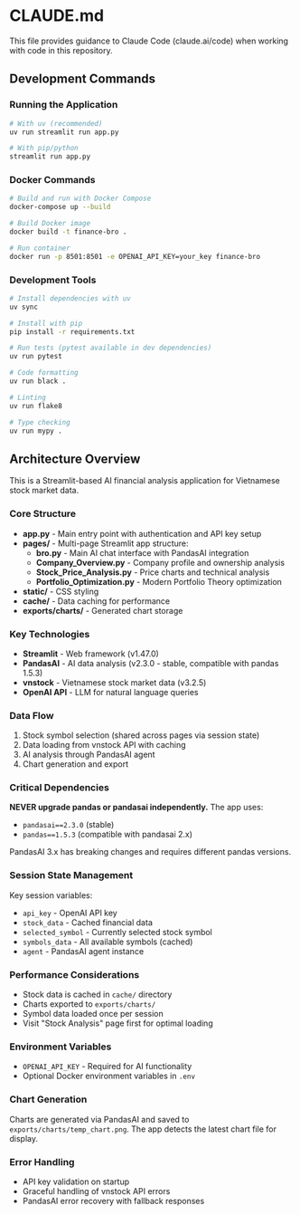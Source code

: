 # CLAUDE.md

This file provides guidance to Claude Code (claude.ai/code) when working with code in this repository.

## Development Commands

### Running the Application
```bash
# With uv (recommended)
uv run streamlit run app.py

# With pip/python
streamlit run app.py
```

### Docker Commands
```bash
# Build and run with Docker Compose
docker-compose up --build

# Build Docker image
docker build -t finance-bro .

# Run container
docker run -p 8501:8501 -e OPENAI_API_KEY=your_key finance-bro
```

### Development Tools
```bash
# Install dependencies with uv
uv sync

# Install with pip
pip install -r requirements.txt

# Run tests (pytest available in dev dependencies)
uv run pytest

# Code formatting
uv run black .

# Linting
uv run flake8

# Type checking
uv run mypy .
```

## Architecture Overview

This is a Streamlit-based AI financial analysis application for Vietnamese stock market data.

### Core Structure
- **app.py** - Main entry point with authentication and API key setup
- **pages/** - Multi-page Streamlit app structure:
  - **bro.py** - Main AI chat interface with PandasAI integration
  - **Company_Overview.py** - Company profile and ownership analysis
  - **Stock_Price_Analysis.py** - Price charts and technical analysis
  - **Portfolio_Optimization.py** - Modern Portfolio Theory optimization
- **static/** - CSS styling
- **cache/** - Data caching for performance
- **exports/charts/** - Generated chart storage

### Key Technologies
- **Streamlit** - Web framework (v1.47.0)
- **PandasAI** - AI data analysis (v2.3.0 - stable, compatible with pandas 1.5.3)
- **vnstock** - Vietnamese stock market data (v3.2.5)
- **OpenAI API** - LLM for natural language queries

### Data Flow
1. Stock symbol selection (shared across pages via session state)
2. Data loading from vnstock API with caching
3. AI analysis through PandasAI agent
4. Chart generation and export

### Critical Dependencies
**NEVER upgrade pandas or pandasai independently.** The app uses:
- `pandasai==2.3.0` (stable)
- `pandas==1.5.3` (compatible with pandasai 2.x)

PandasAI 3.x has breaking changes and requires different pandas versions.

### Session State Management
Key session variables:
- `api_key` - OpenAI API key
- `stock_data` - Cached financial data
- `selected_symbol` - Currently selected stock symbol
- `symbols_data` - All available symbols (cached)
- `agent` - PandasAI agent instance

### Performance Considerations
- Stock data is cached in `cache/` directory
- Charts exported to `exports/charts/`
- Symbol data loaded once per session
- Visit "Stock Analysis" page first for optimal loading

### Environment Variables
- `OPENAI_API_KEY` - Required for AI functionality
- Optional Docker environment variables in `.env`

### Chart Generation
Charts are generated via PandasAI and saved to `exports/charts/temp_chart.png`. The app detects the latest chart file for display.

### Error Handling
- API key validation on startup
- Graceful handling of vnstock API errors
- PandasAI error recovery with fallback responses
